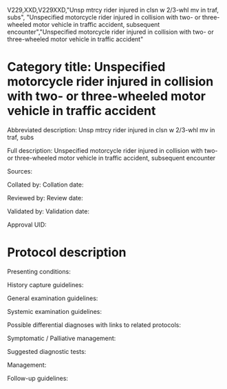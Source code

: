 V229,XXD,V229XXD,"Unsp mtrcy rider injured in clsn w 2/3-whl mv in traf, subs", "Unspecified motorcycle rider injured in collision with two- or three-wheeled motor vehicle in traffic accident, subsequent encounter","Unspecified motorcycle rider injured in collision with two- or three-wheeled motor vehicle in traffic accident"
# Category title: Unspecified motorcycle rider injured in collision with two- or three-wheeled motor vehicle in traffic accident

Abbreviated description: Unsp mtrcy rider injured in clsn w 2/3-whl mv in traf, subs

Full description: Unspecified motorcycle rider injured in collision with two- or three-wheeled motor vehicle in traffic accident, subsequent encounter

Sources:

Collated by:
Collation date:

Reviewed by:
Review date:

Validated by:
Validation date:

Approval UID:

# Protocol description

Presenting conditions:

History capture guidelines:

General examination guidelines:

Systemic examination guidelines:

Possible differential diagnoses with links to related protocols:

Symptomatic / Palliative management:

Suggested diagnostic tests:

Management:

Follow-up guidelines:
